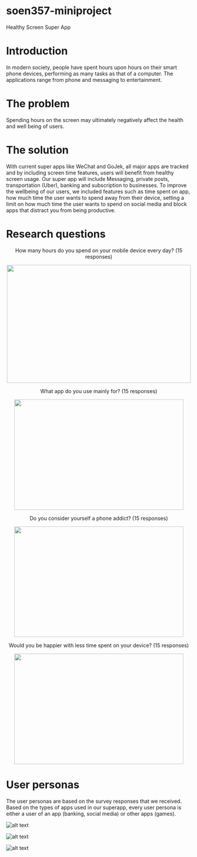 # soen357-miniproject
Healthy Screen Super App



# Introduction

In modern society, people have spent hours upon hours on their smart phone devices, performing as many tasks as that of a computer. The applications range from phone and messaging to entertainment. 



# The problem

Spending hours on the screen may ultimately negatively affect the health and well being of users. 



# The solution 
With current super apps like WeChat and GoJek, all major apps are tracked and by including screen time features, users will benefit from healthy screen usage. Our super app will include
Messaging, private posts, transportation (Uber), banking and subscription to businesses. To improve the wellbeing of our users, we included features such as time spent on app, how much time the user wants to spend away from their device, setting a limit on how much time the user wants to spend on social media and block apps that distract you from being productive.




# Research questions

<p align="center"> How many hours do you spend on your mobile device every day? (15 responses) </p>

<p align="center">
  <img width="500" height="320" src="https://github.com/yordanevro/soen357-miniproject/blob/main/images/bargraph.png?raw=true">
</p>



<p align="center"> What app do you use mainly for? (15 responses) </p>

<p align="center">
  <img width="460" height="300" src="https://github.com/yordanevro/soen357-miniproject/blob/main/images/appusage.png?raw=true">
</p>



<p align="center"> Do you consider yourself a phone addict? (15 responses) </p>

<p align="center">
  <img width="460" height="300" src="https://github.com/yordanevro/soen357-miniproject/blob/main/images/phoneaddict.png?raw=true">
</p>
 


<p align="center"> Would you be happier with less time spent on your device? (15 responses) </p>

<p align="center">
  <img width="460" height="300" src="https://github.com/yordanevro/soen357-miniproject/blob/main/images/lesstime.png?raw=true">
</p>

 



# User personas

The user personas are based on the survey responses that we received. Based on the types of apps used in our superapp, every user persona is either a user of an app (banking, social media) or other apps (games).

![alt text](https://github.com/yordanevro/soen357-miniproject/blob/main/images/jamespersona.png?raw=true)
 
 
 ![alt text](https://github.com/yordanevro/soen357-miniproject/blob/main/images/clairepersona.png?raw=true)
  
 ![alt text](https://github.com/yordanevro/soen357-miniproject/blob/main/images/timpersona.png?raw=true)
 

 


